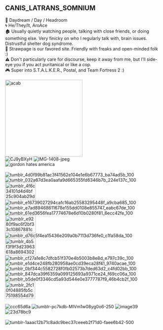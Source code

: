 ## CANIS_LATRANS_SOMNIUM
💫 Daydream / Day / Headroom\
🌀 He/They/It, AroAce\
🏚️ Usually quietly watching people, talking with close friends, or doing something else. Very finicky on who I regularly talk with, brain issues. Distrustful shelter dog syndrome.\
🐾 Strawpage is our favored site. Friendly with freaks and open-minded folk :)\
⚠️ Don't particularly care for discourse, keep it away from me, but I'll side-eye you if you act puritanical or like a cop.\
🎮 Super into S.T.A.L.K.E.R., Postal, and Team Fortress 2 :)\
\
<img width="250" height="248" alt="acab" src="https://github.com/user-attachments/assets/71ad993f-19f8-41a4-b8db-424562ae96f6" />\
![CJ9yBXyH](https://github.com/user-attachments/assets/406557ee-9223-4f87-81f2-91a2778c5a5e)
![IMG-1408-jpeg](https://github.com/user-attachments/assets/879ffc96-a0b0-4ff8-9d2a-14647166f2b5)\
![gordon hates america](https://github.com/user-attachments/assets/a0980880-d63d-4a2e-895e-ca11535c2349)\
\
![tumblr_4d0f99b81ac3f41562e104e1e6b67773_ba74ad5b_100](https://github.com/user-attachments/assets/4f1139b9-022f-44b7-bca6-32f7848d65c5)
![tumblr_032a67d3ea0aafa9d665355fd6346b7b_224e137c_100](https://github.com/user-attachments/assets/996a4c63-b5fc-4a6e-bc5b-e2b1dab43c50)
<img width="99" height="56" alt="tumblr_4f6c34101d4d4bf25c904ab29d94bab4_5f6098b3_100" src="https://github.com/user-attachments/assets/6eb84be3-cc89-4740-a10d-c67e7eb4d45c" />
![tumblr_e16739027294cafc16ab25583295448f_a9cba685_100](https://github.com/user-attachments/assets/0da753cd-bf2e-45a8-8802-8dd9f7dca5c0)
![tumblr_e7ad89468611678e155dd0108e855747_eabc67de_100](https://github.com/user-attachments/assets/531b95ea-0bd0-427b-9974-56ee0c2581bf)\
![tumblr_61ed3656fea17774678e6d10b0280f81_6ecc42fe_100](https://github.com/user-attachments/assets/6614a379-2e67-400e-bc61-f4f592944418)
<img width="99" height="56" alt="tumblr_e9280f9ac6f2bf33c10867881c4b8305_e1a84d8b_100" src="https://github.com/user-attachments/assets/dc11b95c-12cd-4ec3-88f9-0b37921ff8c8" />
![tumblr_d76c5f4ea15436e209a0b7113d736fe0_c1fa58da_100](https://github.com/user-attachments/assets/42f38613-6e4a-4f6a-8716-e9a5ab52eb0b)
<img width="99" height="56" alt="tumblr_4b5f3f9f3d23963618a8694302217833_01dfc866_100" src="https://github.com/user-attachments/assets/c4e9f8fb-fb66-4d5b-a282-657e440f0243" />
![tumblr_cf27a1e8c7dfcb51f370e4b5003b8e8d_e797c39c_100](https://github.com/user-attachments/assets/6555207f-5189-459c-bd2c-47dd1cfe4dc1)\
![tumblr_e1d4ce248fb280958ae0cd39eca28f41_9740acae_100](https://github.com/user-attachments/assets/e6bd9cf6-93c4-4c5f-a37b-e64c06642b94)
![tumblr_0bf344c5582728f0fb02573b7ded63d2_c4fd02bb_100](https://github.com/user-attachments/assets/1a205abf-86a3-4468-bc7e-6c9c921c8ce4)
![tumblr_847dca39f6359a099125693a9371ce24_f69cc06a_100](https://github.com/user-attachments/assets/42bb03a8-8b15-4dc0-9463-47eafaacc280)
![tumblr_b5de0f3346cd5a93d544e0e3777787f9_46b4cb2f_100](https://github.com/user-attachments/assets/92ad3e91-36ac-4e5e-9873-1aeef3fdb4d1)
<img width="97" height="55" alt="tumblr_2fc10f04885fb5c75198554d7965f754_b75c346a_100" src="https://github.com/user-attachments/assets/3c7cace4-c777-48f7-86f6-c5f258e40dbc" />\
\
![ccc65d6a](https://github.com/user-attachments/assets/e016b84e-a65e-4525-954f-3f4bfff5ee03)
![tumblr-pc7kdb-MIVm1w08yg0o6-250](https://github.com/user-attachments/assets/5b3cff77-94be-476d-acff-3a358e6ebd23)
![image39](https://github.com/user-attachments/assets/d3ca0d9a-c985-43fd-9786-47def1327f9d)
![23d78bc9](https://github.com/user-attachments/assets/cf648213-154f-43a7-afc8-ed65c1a767dc)\
\
![tumblr-1aaac12b71c8adc9bec37ceeeb2f71d0-faee6b42-500](https://github.com/user-attachments/assets/9f39ca77-2638-4668-8eca-86b2107f0252)
